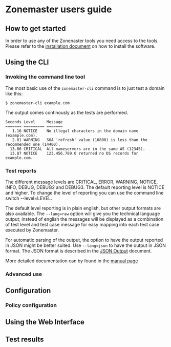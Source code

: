 # Zonemaster users guide

## How to get started

In order to use any of the Zonenaster tools you need access to the tools.
Please refer to the [installation document](installation.md) on how to
install the software.

## Using the CLI

### Invoking the command line tool

The most basic use of the `zonemaster-cli` command is to just test a domain
like this:

    $ zonemaster-cli example.com

The output comes continously as the tests are performed.

    Seconds Level     Message
    ======= ========= =======
       1.16 NOTICE    No illegal characters in the domain name (example.com).
       2.01 WARNING   SOA 'refresh' value (10800) is less than the recommended one (14400).
      13.86 CRITICAL  All nameservers are in the same AS (12345).
      13.87 NOTICE    123.456.789.0 returned no DS records for example.com.

### Test reports

The different message levels are CRITICAL, ERROR, WARNING, NOTICE, INFO,
DEBUG, DEBUG2 and DEBUG3. The default reporting level is NOTICE and higher.
To change the level of reporting you can use the command line switch
--level=LEVEL.

The default level reporting is in plain english, but other output formats
are also available. The `--lang=raw` option will give you the technical
language output; instead of english the messages will be displayed as a
combination of test level and test case message for easy mapping into each
test case executed by Zonemaster.

For automatic parsing of the output, the option to have the output reported
in JSON might be better suited. Use `--lang=json` to have the output in JSON
format. The JSON format is described in the [JSON Output](json-output.md)
document.

More detailed documentation can by found in the [manual page](zonemaster-cli.html)

### Advanced use

## Configuration

### Policy configuration

## Using the Web Interface

## Test results
